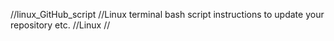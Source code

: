 //linux_GitHub_script
//Linux terminal bash script instructions to update your repository etc.
//Linux
//
